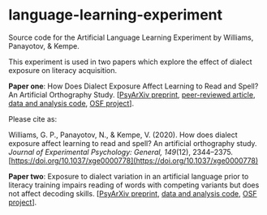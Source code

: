 # language-learning-experiment
Source code for the Artificial Language Learning Experiment by Williams, Panayotov, &amp; Kempe.

This experiment is used in two papers which explore the effect of dialect exposure on literacy acquisition.

**Paper one**: How Does Dialect Exposure Affect Learning to Read and Spell? An Artificial Orthography Study. \[[PsyArXiv preprint](https://psyarxiv.com/b8zn6/), [peer-reviewed article](https://psycnet.apa.org/doiLanding?doi=10.1037%2Fxge0000778), [data and analysis code](https://github.com/gpwilliams/levenik), [OSF project](https://osf.io/5mtdj/)\].

Please cite as:

Williams, G. P., Panayotov, N., & Kempe, V. (2020). How does dialect exposure affect learning to read and spell? An artificial orthography study. *Journal of Experimental Psychology: General, 149*(12), 2344–2375. [https://doi.org/10.1037/xge0000778](https://doi.org/10.1037/xge0000778)

**Paper two**: Exposure to dialect variation in an artificial language prior to literacy training impairs reading of words with competing variants but does not affect decoding skills. \[[PsyArXiv preprint](https://psyarxiv.com/xmzth/), [data and analysis code](https://github.com/gpwilliams/levenik_intervention), [OSF project](https://osf.io/7ct9x/)\].

